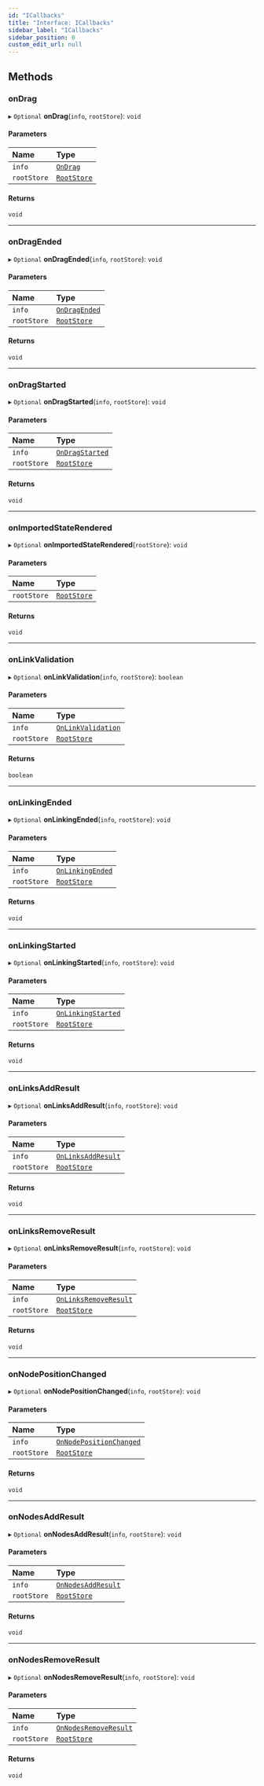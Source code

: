 ```yaml
---
id: "ICallbacks"
title: "Interface: ICallbacks"
sidebar_label: "ICallbacks"
sidebar_position: 0
custom_edit_url: null
---
```


## Methods

### onDrag

▸ `Optional` **onDrag**(`info`, `rootStore`): `void`

#### Parameters

| Name | Type |
| :------ | :------ |
| `info` | [`OnDrag`](OnDrag.md) |
| `rootStore` | [`RootStore`](../classes/RootStore.md) |

#### Returns

`void`

___

### onDragEnded

▸ `Optional` **onDragEnded**(`info`, `rootStore`): `void`

#### Parameters

| Name | Type |
| :------ | :------ |
| `info` | [`OnDragEnded`](OnDragEnded.md) |
| `rootStore` | [`RootStore`](../classes/RootStore.md) |

#### Returns

`void`

___

### onDragStarted

▸ `Optional` **onDragStarted**(`info`, `rootStore`): `void`

#### Parameters

| Name | Type |
| :------ | :------ |
| `info` | [`OnDragStarted`](OnDragStarted.md) |
| `rootStore` | [`RootStore`](../classes/RootStore.md) |

#### Returns

`void`

___

### onImportedStateRendered

▸ `Optional` **onImportedStateRendered**(`rootStore`): `void`

#### Parameters

| Name | Type |
| :------ | :------ |
| `rootStore` | [`RootStore`](../classes/RootStore.md) |

#### Returns

`void`

___

### onLinkValidation

▸ `Optional` **onLinkValidation**(`info`, `rootStore`): `boolean`

#### Parameters

| Name | Type |
| :------ | :------ |
| `info` | [`OnLinkValidation`](OnLinkValidation.md) |
| `rootStore` | [`RootStore`](../classes/RootStore.md) |

#### Returns

`boolean`

___

### onLinkingEnded

▸ `Optional` **onLinkingEnded**(`info`, `rootStore`): `void`

#### Parameters

| Name | Type |
| :------ | :------ |
| `info` | [`OnLinkingEnded`](OnLinkingEnded.md) |
| `rootStore` | [`RootStore`](../classes/RootStore.md) |

#### Returns

`void`

___

### onLinkingStarted

▸ `Optional` **onLinkingStarted**(`info`, `rootStore`): `void`

#### Parameters

| Name | Type |
| :------ | :------ |
| `info` | [`OnLinkingStarted`](OnLinkingStarted.md) |
| `rootStore` | [`RootStore`](../classes/RootStore.md) |

#### Returns

`void`

___

### onLinksAddResult

▸ `Optional` **onLinksAddResult**(`info`, `rootStore`): `void`

#### Parameters

| Name | Type |
| :------ | :------ |
| `info` | [`OnLinksAddResult`](OnLinksAddResult.md) |
| `rootStore` | [`RootStore`](../classes/RootStore.md) |

#### Returns

`void`

___

### onLinksRemoveResult

▸ `Optional` **onLinksRemoveResult**(`info`, `rootStore`): `void`

#### Parameters

| Name | Type |
| :------ | :------ |
| `info` | [`OnLinksRemoveResult`](OnLinksRemoveResult.md) |
| `rootStore` | [`RootStore`](../classes/RootStore.md) |

#### Returns

`void`

___

### onNodePositionChanged

▸ `Optional` **onNodePositionChanged**(`info`, `rootStore`): `void`

#### Parameters

| Name | Type |
| :------ | :------ |
| `info` | [`OnNodePositionChanged`](OnNodePositionChanged.md) |
| `rootStore` | [`RootStore`](../classes/RootStore.md) |

#### Returns

`void`

___

### onNodesAddResult

▸ `Optional` **onNodesAddResult**(`info`, `rootStore`): `void`

#### Parameters

| Name | Type |
| :------ | :------ |
| `info` | [`OnNodesAddResult`](OnNodesAddResult.md) |
| `rootStore` | [`RootStore`](../classes/RootStore.md) |

#### Returns

`void`

___

### onNodesRemoveResult

▸ `Optional` **onNodesRemoveResult**(`info`, `rootStore`): `void`

#### Parameters

| Name | Type |
| :------ | :------ |
| `info` | [`OnNodesRemoveResult`](OnNodesRemoveResult.md) |
| `rootStore` | [`RootStore`](../classes/RootStore.md) |

#### Returns

`void`
